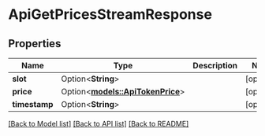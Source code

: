 # ApiGetPricesStreamResponse

## Properties

Name | Type | Description | Notes
------------ | ------------- | ------------- | -------------
**slot** | Option<**String**> |  | [optional]
**price** | Option<[**models::ApiTokenPrice**](apiTokenPrice.md)> |  | [optional]
**timestamp** | Option<**String**> |  | [optional]

[[Back to Model list]](../README.md#documentation-for-models) [[Back to API list]](../README.md#documentation-for-api-endpoints) [[Back to README]](../README.md)


